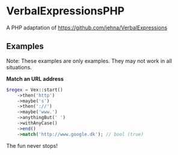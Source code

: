 # VerbalExpressionsPHP

A PHP adaptation of https://github.com/jehna/VerbalExpressions

## Examples

Note: These examples are only examples. They may not work in all situations.

**Match an URL address**

```php
$regex = Vex::start()
	->then('http')
	->maybe('s')
	->then('://')
	->maybe('www.')
	->anythingBut(' ')
	->withAnyCase()
	->end()
	->match('http://www.google.dk'); // bool (true)
```

The fun never stops!